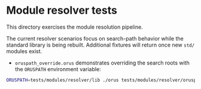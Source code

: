 # Module resolver tests

This directory exercises the module resolution pipeline.

The current resolver scenarios focus on search-path behavior while the standard
library is being rebuilt. Additional fixtures will return once new `std/`
modules exist.

* `oruspath_override.orus` demonstrates overriding the search roots with the
  `ORUSPATH` environment variable:

```sh
ORUSPATH=tests/modules/resolver/lib ./orus tests/modules/resolver/oruspath_override.orus
```
